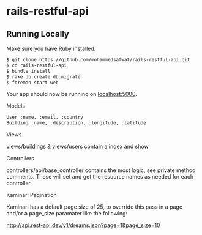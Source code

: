 # rails-restful-api

## Running Locally

Make sure you have Ruby installed.

```sh
$ git clone https://github.com/mohammedsafwat/rails-restful-api.git
$ cd rails-restful-api
$ bundle install
$ rake db:create db:migrate
$ foreman start web
```

Your app should now be running on [localhost:5000](http://localhost:5000/).

Models
```sh
User :name, :email, :country
Building :name, :description, :longitude, :latitude
```

Views

views/buildings & views/users contain a index and show

Controllers

controllers/api/base_controller contains the most logic, see private method comments. These will set and get the resource names as needed for each controller.

Kaminari Pagination

Kaminari has a default page size of 25, to override this pass in a page and/or a page_size paramater like the following:

http://api.rest-api.dev/v1/dreams.json?page=1&page_size=10
